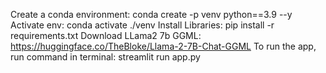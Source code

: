 Create a conda environment: conda create -p venv python==3.9 --y
Activate env: conda activate ./venv
Install Libraries: pip install -r requirements.txt
Download LLama2 7b GGML: https://huggingface.co/TheBloke/Llama-2-7B-Chat-GGML
To run the app, run command in terminal: streamlit run app.py
